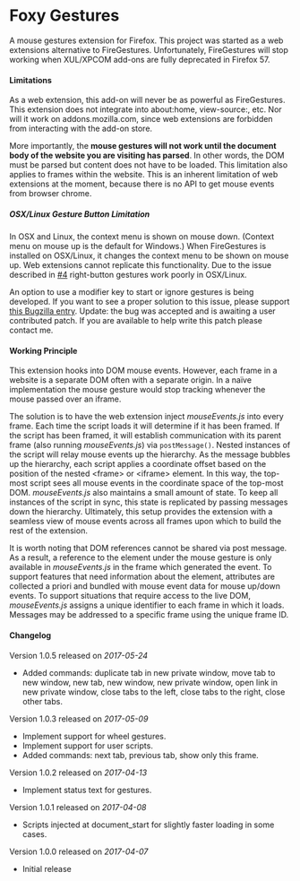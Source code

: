 # Foxy Gestures

A mouse gestures extension for Firefox. This project was started as a web
extensions alternative to FireGestures. Unfortunately, FireGestures will stop
working when XUL/XPCOM add-ons are fully deprecated in Firefox 57.

#### Limitations

As a web extension, this add-on will never be as powerful as FireGestures.
This extension does not integrate into about:home, view-source:, etc. Nor will
it work on addons.mozilla.com, since web extensions are forbidden from
interacting with the add-on store.

More importantly, the __mouse gestures will not work until the document body of
the website you are visiting has parsed__. In other words, the DOM must be
parsed but content does not have to be loaded. This limitation also applies to
frames within the website. This is an inherent limitation of web extensions
at the moment, because there is no API to get mouse events from browser chrome.

##### OSX/Linux Gesture Button Limitation

In OSX and Linux, the context menu is shown on mouse down. (Context menu on
mouse up is the default for Windows.) When FireGestures is installed on OSX/Linux,
it changes the context menu to be shown on mouse up. Web extensions cannot
replicate this functionality. Due to the issue described in
[#4](https://github.com/marklieberman/foxygestures/issues/4) right-button
gestures work poorly in OSX/Linux.

An option to use a modifier key to start or ignore gestures is being developed.
If you want to see a proper solution to this issue, please support
[this Bugzilla entry](https://bugzilla.mozilla.org/show_bug.cgi?id=1360278).
Update: the bug was accepted and is awaiting a user contributed patch. If you
are available to help write this patch please contact me.

#### Working Principle

This extension hooks into DOM mouse events. However, each frame in a website
is a separate DOM often with a separate origin. In a naïve implementation the
mouse gesture would stop tracking whenever the mouse passed over an iframe.

The solution is to have the web extension inject _mouseEvents.js_ into every
frame. Each time the script loads it will determine if it has been framed. If
the script has been framed, it will establish communication with its parent
frame (also running _mouseEvents.js_) via `postMessage()`. Nested instances of
the script will relay mouse events up the hierarchy. As the message bubbles up
the hierarchy, each script applies a coordinate offset based on the position of
the nested &lt;frame&gt; or &lt;iframe&gt; element. In this way, the top-most
script sees all mouse events in the coordinate space of the top-most DOM.
_mouseEvents.js_ also maintains a small amount of state. To keep all instances
of the script in sync, this state is replicated by passing messages down the
hierarchy. Ultimately, this setup provides the extension with a seamless view
of mouse events across all frames upon which to build the rest of the extension.

It is worth noting that DOM references cannot be shared via post message. As a
result, a reference to the element under the mouse gesture is only available in
_mouseEvents.js_ in the frame which generated the event. To support features
that need information about the element, attributes are collected a priori and
bundled with mouse event data for mouse up/down events. To support situations
that require access to the live DOM, _mouseEvents.js_ assigns a unique
identifier to each frame in which it loads. Messages may be addressed to a
specific frame using the unique frame ID.

#### Changelog

Version 1.0.5 released on _2017-05-24_
 - Added commands: duplicate tab in new private window, move tab to new window,
   new tab, new window, new private window, open link in new private window,
   close tabs to the left, close tabs to the right, close other tabs.

Version 1.0.3 released on _2017-05-09_
 - Implement support for wheel gestures.
 - Implement support for user scripts.
 - Added commands: next tab, previous tab, show only this frame.

Version 1.0.2 released on _2017-04-13_
 - Implement status text for gestures.

Version 1.0.1 released on _2017-04-08_
 - Scripts injected at document_start for slightly faster loading in some cases.

Version 1.0.0 released on _2017-04-07_
 - Initial release
